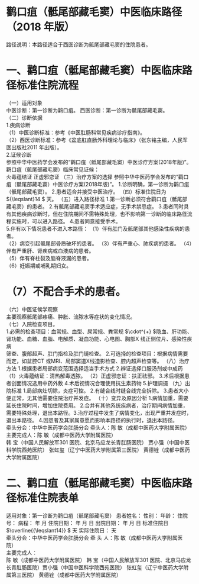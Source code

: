 # 鹳口疽（骶尾部藏毛窦）中医临床路径 （2018 年版）  
路径说明：本路径适合于西医诊断为骶尾部藏毛窦的住院患者。  
# 一、鹳口疽（骶尾部藏毛窦）中医临床路径标准住院流程  
（一）适用对象  
中医诊断：第一诊断为鹳口疽。 西医诊断：第一诊断为骶尾部藏毛窦。  
（二）诊断依据  
1.疾病诊断  
（1）中医诊断标准：参考《中医肛肠科常见疾病诊疗指南》。  
（2）西医诊断标准：参考《盆底肛直肠外科理论与临床》（张东铭主编，人民军医出版社2011 年出版）。  
2.证候诊断  
参照中华中医药学会发布的“鹳口疽（骶尾部藏毛窦）中医诊疗方案(2018年版)”。  
鹳口疽（骶尾部藏毛窦）临床常见证候：  
火毒蕴结证 正虚邪恋证 （三）治疗方案的选择 参照中华中医药学会发布的“鹳口疽（骶尾部藏毛窦）中医诊疗方案(2018年版)”。 1.诊断明确，第一诊断为鹳口疽（骶尾部藏毛窦）。 2.患者适合并接受中医治疗。 （四）标准住院日为 ${\leqslant}14 $ 天。 （五）进入路径标准 1.第一诊断必须符合鹳口疽（骶尾部藏毛窦）的患者。 2.有骶尾部藏毛窦手术适应症，无手术禁忌症。 3.患者同时具有其他疾病诊断时，但在住院期间不需特殊处理，也不影响第一诊断的临床路径流程实施时，可以进入路径。 4.患者同意接受手术。  
5.伴有以下情况患者不进入本路径： （1）伴有肛门及骶尾部其他感染性疾病的患者。  
（2）病变引起骶尾部骨质破坏的患者。 （3）伴有严重心、肺疾病的患者。 （4）伴有严重肝、肾疾病或血液病的患者。  
（5）伴有脊柱裂及脑脊液漏的患者。  
（6）妊娠期或哺乳期妇女。  
# （7）不配合手术的患者。  
（六）中医证候学观察  
主要观察骶尾部疼痛、肿胀、流脓水等症状的变化情况。  
（七）入院检查项目。  
1.必需的检查项目：血常规、血型、尿常规、粪常规 $\cdot^{+} $隐血、肝功能、肾功能、血糖、血脂、电解质、凝血功能、心电图、胸部X 线正侧位片、感染性疾病  
筛查、腹部超声、肛门指检及肛门镜检查。 2.可选择的检查项目：根据病情需要而定，如盆腔CT 或MRI、局部窦道X线造影检查、腔内超声检查等。 （八）治疗方法 1.根据患者局部病变范围选择适当手术方式 2.辨证选择口服汤剂或中成药  （1）火毒蕴结证：清热解毒透脓。 （2）正虚邪恋证：扶正祛邪。 3.术后根据患者创面情况选用中药外敷 4.术后视情况合理使用抗生素药物 5.护理调摄 （九）出院标准 1.局部病灶切除，炎症可控。  2.有缝合线时缝合线完全拆除。 3.患者大小便正常，无其他需要住院治疗并发症。 （十）变异及原因分析 1.病情加重，需要延长住院时间，增加住院费用。 2.合并有其他系统疾病者，治疗期间病情加重，需要特殊处理，退出本路径。3.治疗过程中发生了病情变化，出现严重并发症时，退出本路径。 4.因患者及其家属意愿而影响本路径的执行时，退出本路径。  
牵头分会：中华中医药学会肛肠分会   牵头人：陈  敏（成都中医药大学附属医院）  
主要完成人：陈  敏（成都中医药大学附属医院）  
韩  宝（中国人民解放军301 医院、北京马应龙长青肛肠医院）                贾小强（中国中医科学院西苑医院） 张虹玺（辽宁中医药大学附属第三医院） 黄德铨（成都中医药大学附属医院）  
# 二、鹳口疽（骶尾部藏毛窦）中医临床路径标准住院表单  
适用对象：第一诊断为鹳口疽（骶尾部藏毛窦） 患者姓名：          性别：       年龄：             住院号：           病程：   年   月      住院日期：   年   月   日      出院日期：   年   月   日 标准住院日 $\overline{{\leqslant14}} $ 天                                 实际住院日：      天  
牵头分会：中华中医药学会肛肠分会   牵 头 人：陈  敏（成都中医药大学附属医院）  
主要完成人：  
陈  敏（成都中医药大学附属医院） 韩  宝（中国人民解放军301 医院、北京马应龙长青肛肠医院）贾小强（中国中医科学院西苑医院） 张虹玺（辽宁中医药大学附属第三医院） 黄德铨（成都中医药大学附属医院）  